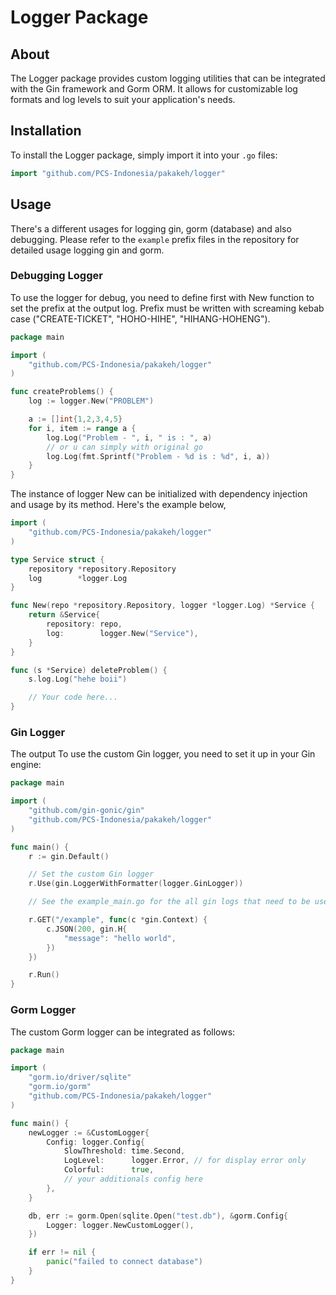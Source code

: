 # Logger Package

## About
The Logger package provides custom logging utilities that can be integrated with the Gin framework and Gorm ORM. It allows for customizable log formats and log levels to suit your application's needs.

## Installation
To install the Logger package, simply import it into your `.go` files:

```go
import "github.com/PCS-Indonesia/pakakeh/logger"
```

## Usage
There's a different usages for logging gin, gorm (database) and also debugging.
Please refer to the `example` prefix files in the repository for detailed usage logging gin and gorm.

### Debugging Logger
To use the logger for debug, you need to define first with New function to set the prefix at the output log.
Prefix must be written with screaming kebab case ("CREATE-TICKET", "HOHO-HIHE", "HIHANG-HOHENG").

```go
package main

import (
	"github.com/PCS-Indonesia/pakakeh/logger"
)

func createProblems() {
    log := logger.New("PROBLEM")

    a := []int{1,2,3,4,5}
    for i, item := range a {
        log.Log("Problem - ", i, " is : ", a)
        // or u can simply with original go
        log.Log(fmt.Sprintf("Problem - %d is : %d", i, a))
    }
}

```

The instance of logger New can be initialized with dependency injection and usage by its method. Here's the example below,

```go
import (
	"github.com/PCS-Indonesia/pakakeh/logger"
)

type Service struct {
	repository *repository.Repository
	log        *logger.Log
}

func New(repo *repository.Repository, logger *logger.Log) *Service {
	return &Service{
		repository: repo,
		log:        logger.New("Service"),
	}
}

func (s *Service) deleteProblem() { 
    s.log.Log("hehe boii")

    // Your code here...
}
```

### Gin Logger
The output
To use the custom Gin logger, you need to set it up in your Gin engine:

```go
package main

import (
	"github.com/gin-gonic/gin"
	"github.com/PCS-Indonesia/pakakeh/logger"
)

func main() {
	r := gin.Default()

	// Set the custom Gin logger
	r.Use(gin.LoggerWithFormatter(logger.GinLogger))

    // See the example_main.go for the all gin logs that need to be used

	r.GET("/example", func(c *gin.Context) {
		c.JSON(200, gin.H{
			"message": "hello world",
		})
	})

	r.Run()
}
```

### Gorm Logger
The custom Gorm logger can be integrated as follows:

```go
package main

import (
	"gorm.io/driver/sqlite"
	"gorm.io/gorm"
	"github.com/PCS-Indonesia/pakakeh/logger"
)

func main() {
    newLogger := &CustomLogger{
		Config: logger.Config{
			SlowThreshold: time.Second,
			LogLevel:      logger.Error, // for display error only
			Colorful:      true,
			// your additionals config here
		},
	}

	db, err := gorm.Open(sqlite.Open("test.db"), &gorm.Config{
		Logger: logger.NewCustomLogger(),
	})

	if err != nil {
		panic("failed to connect database")
	}
}
```
